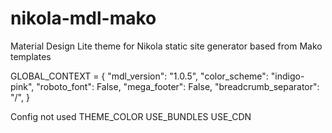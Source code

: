 # nikola-mdl-mako
Material Design Lite theme for Nikola static site generator based from Mako templates

GLOBAL_CONTEXT = {
    "mdl_version": "1.0.5",
    "color_scheme": "indigo-pink",
    "roboto_font": False,
    "mega_footer": False,
    "breadcrumb_separator": "/",
}

Config not used
THEME_COLOR
USE_BUNDLES
USE_CDN
